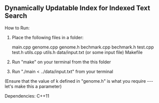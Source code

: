 Dynamically Updatable Index for Indexed Text Search
---------------------------------------------------

How to Run:

1. Place the following files in a folder:

	main.cpp
	genome.cpp
	genome.h
	bechmark.cpp
	bechmark.h
	test.cpp
	test.h
	utils.cpp
	utils.h
	data/input.txt (or some input file)
	Makefile

2. Run "make" on your terminal from the this folder

3. Run "./main < ../data/input.txt" from your terminal
	
(Ensure that the value of k defined in "genome.h" is what you require --- let's make this a parameter)

Dependencies:
C++11
